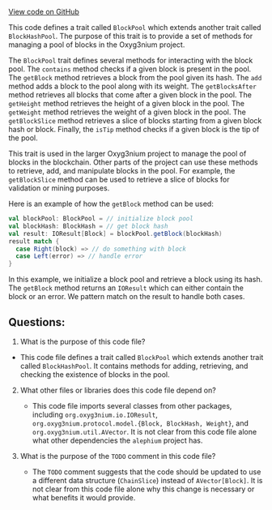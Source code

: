 [View code on GitHub](https://github.com/alephium/alephium/flow/src/main/scala/org/alephium/flow/core/BlockPool.scala)

This code defines a trait called `BlockPool` which extends another trait called `BlockHashPool`. The purpose of this trait is to provide a set of methods for managing a pool of blocks in the Oxyg3nium project. 

The `BlockPool` trait defines several methods for interacting with the block pool. The `contains` method checks if a given block is present in the pool. The `getBlock` method retrieves a block from the pool given its hash. The `add` method adds a block to the pool along with its weight. The `getBlocksAfter` method retrieves all blocks that come after a given block in the pool. The `getHeight` method retrieves the height of a given block in the pool. The `getWeight` method retrieves the weight of a given block in the pool. The `getBlockSlice` method retrieves a slice of blocks starting from a given block hash or block. Finally, the `isTip` method checks if a given block is the tip of the pool.

This trait is used in the larger Oxyg3nium project to manage the pool of blocks in the blockchain. Other parts of the project can use these methods to retrieve, add, and manipulate blocks in the pool. For example, the `getBlockSlice` method can be used to retrieve a slice of blocks for validation or mining purposes. 

Here is an example of how the `getBlock` method can be used:

```scala
val blockPool: BlockPool = // initialize block pool
val blockHash: BlockHash = // get block hash
val result: IOResult[Block] = blockPool.getBlock(blockHash)
result match {
  case Right(block) => // do something with block
  case Left(error) => // handle error
}
```

In this example, we initialize a block pool and retrieve a block using its hash. The `getBlock` method returns an `IOResult` which can either contain the block or an error. We pattern match on the result to handle both cases.
## Questions: 
 1. What is the purpose of this code file?
   - This code file defines a trait called `BlockPool` which extends another trait called `BlockHashPool`. It contains methods for adding, retrieving, and checking the existence of blocks in the pool.

2. What other files or libraries does this code file depend on?
   - This code file imports several classes from other packages, including `org.oxyg3nium.io.IOResult`, `org.oxyg3nium.protocol.model.{Block, BlockHash, Weight}`, and `org.oxyg3nium.util.AVector`. It is not clear from this code file alone what other dependencies the `alephium` project has.

3. What is the purpose of the `TODO` comment in this code file?
   - The `TODO` comment suggests that the code should be updated to use a different data structure (`ChainSlice`) instead of `AVector[Block]`. It is not clear from this code file alone why this change is necessary or what benefits it would provide.